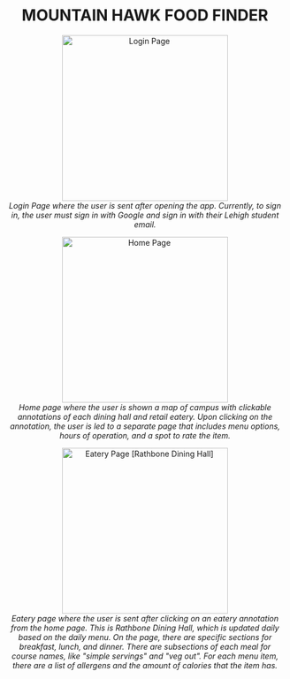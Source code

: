 <h1 align="center">MOUNTAIN HAWK FOOD FINDER</h1>

<p align="center">
  <img width="300" alt="Login Page" src="https://github.com/Michael-Goldfarb/MountainHawkFoodFinder/assets/66848094/d6abfd82-95b0-4954-ac2d-40631b9ef2e2">
  <br>
  <em>Login Page where the user is sent after opening the app. Currently, to sign in, the user must sign in with Google and sign in with their Lehigh student email.</em>
</p>

<p align="center">
  <img width="300" alt="Home Page" src="https://github.com/Michael-Goldfarb/MountainHawkFoodFinder/assets/66848094/3be0d5ef-aa63-4bf8-b19d-e8019e526004">
  <br>
  <em>Home page where the user is shown a map of campus with clickable annotations of each dining hall and retail eatery. Upon clicking on the annotation, the user is led to a separate page that includes menu options, hours of operation, and a spot to rate the item.</em>
</p>

<p align="center">
  <img width="300" alt="Eatery Page [Rathbone Dining Hall]" src="https://github.com/Michael-Goldfarb/MountainHawkFoodFinder/assets/66848094/37417c90-25c1-4d94-8b4c-b384e946686c">
  <br>
  <em>Eatery page where the user is sent after clicking on an eatery annotation from the home page. This is Rathbone Dining Hall, which is updated daily based on the daily menu. On the page, there are specific sections for breakfast, lunch, and dinner. There are subsections of each meal for course names, like "simple servings" and "veg out". For each menu item, there are a list of allergens and the amount of calories that the item has.</em>
</p>
